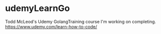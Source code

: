 # udemyLearnGo
Todd McLeod's Udemy GolangTraining course I'm working on completing.
https://www.udemy.com/learn-how-to-code/